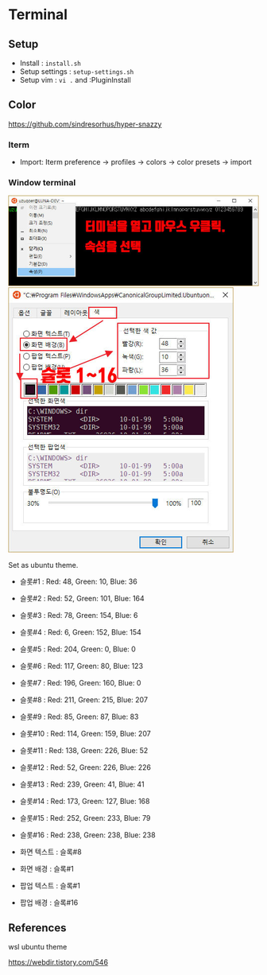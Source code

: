 # Terminal

## Setup

- Install : `install.sh`
- Setup settings : `setup-settings.sh`
- Setup vim : `vi .` and :PluginInstall

## Color

https://github.com/sindresorhus/hyper-snazzy

### Iterm

- Import: Iterm preference -> profiles -> colors -> color presets -> import

### Window terminal

![wsl-color-1](./img/wsl-color-1.jpg)
![wsl-color-2](./img/wsl-color-2.jpg)

Set as ubuntu theme.

- 슬롯#1 : Red: 48, Green: 10, Blue: 36
- 슬롯#2 : Red: 52, Green: 101, Blue: 164
- 슬롯#3 : Red: 78, Green: 154, Blue: 6
- 슬롯#4 : Red: 6, Green: 152, Blue: 154
- 슬롯#5 : Red: 204, Green: 0, Blue: 0
- 슬롯#6 : Red: 117, Green: 80, Blue: 123
- 슬롯#7 : Red: 196, Green: 160, Blue: 0
- 슬롯#8 : Red: 211, Green: 215, Blue: 207
- 슬롯#9 : Red: 85, Green: 87, Blue: 83
- 슬롯#10 : Red: 114, Green: 159, Blue: 207
- 슬롯#11 : Red: 138, Green: 226, Blue: 52
- 슬롯#12 : Red: 52, Green: 226, Blue: 226
- 슬롯#13 : Red: 239, Green: 41, Blue: 41
- 슬롯#14 : Red: 173, Green: 127, Blue: 168
- 슬롯#15 : Red: 252, Green: 233, Blue: 79
- 슬롯#16 : Red: 238, Green: 238, Blue: 238

- 화면 텍스트 : 슬록#8
- 화면 배경 : 슬록#1
- 팝업 텍스트 : 슬록#1
- 팝업 배경  : 슬록#16

## References

wsl ubuntu theme

https://webdir.tistory.com/546

